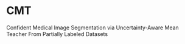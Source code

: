 # CMT
Confident Medical Image Segmentation via Uncertainty-Aware Mean Teacher From Partially Labeled Datasets
